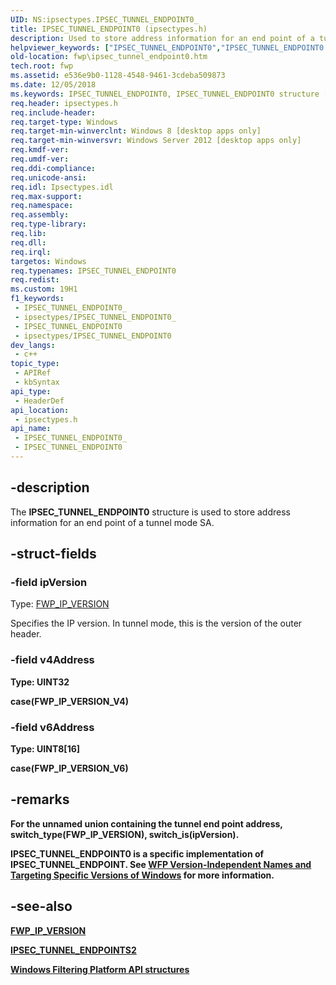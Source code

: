 ```yaml
---
UID: NS:ipsectypes.IPSEC_TUNNEL_ENDPOINT0_
title: IPSEC_TUNNEL_ENDPOINT0 (ipsectypes.h)
description: Used to store address information for an end point of a tunnel mode SA.
helpviewer_keywords: ["IPSEC_TUNNEL_ENDPOINT0","IPSEC_TUNNEL_ENDPOINT0 structure [Filtering]","fwp.ipsec_tunnel_endpoint0","ipsectypes/IPSEC_TUNNEL_ENDPOINT0"]
old-location: fwp\ipsec_tunnel_endpoint0.htm
tech.root: fwp
ms.assetid: e536e9b0-1128-4548-9461-3cdeba509873
ms.date: 12/05/2018
ms.keywords: IPSEC_TUNNEL_ENDPOINT0, IPSEC_TUNNEL_ENDPOINT0 structure [Filtering], fwp.ipsec_tunnel_endpoint0, ipsectypes/IPSEC_TUNNEL_ENDPOINT0
req.header: ipsectypes.h
req.include-header: 
req.target-type: Windows
req.target-min-winverclnt: Windows 8 [desktop apps only]
req.target-min-winversvr: Windows Server 2012 [desktop apps only]
req.kmdf-ver: 
req.umdf-ver: 
req.ddi-compliance: 
req.unicode-ansi: 
req.idl: Ipsectypes.idl
req.max-support: 
req.namespace: 
req.assembly: 
req.type-library: 
req.lib: 
req.dll: 
req.irql: 
targetos: Windows
req.typenames: IPSEC_TUNNEL_ENDPOINT0
req.redist: 
ms.custom: 19H1
f1_keywords:
 - IPSEC_TUNNEL_ENDPOINT0_
 - ipsectypes/IPSEC_TUNNEL_ENDPOINT0_
 - IPSEC_TUNNEL_ENDPOINT0
 - ipsectypes/IPSEC_TUNNEL_ENDPOINT0
dev_langs:
 - c++
topic_type:
 - APIRef
 - kbSyntax
api_type:
 - HeaderDef
api_location:
 - ipsectypes.h
api_name:
 - IPSEC_TUNNEL_ENDPOINT0_
 - IPSEC_TUNNEL_ENDPOINT0
---
```


## -description

The <b>IPSEC_TUNNEL_ENDPOINT0</b> structure is used to store address information for an end point of a tunnel mode SA.

## -struct-fields

### -field ipVersion

Type: [FWP_IP_VERSION](/windows/desktop/api/fwptypes/ne-fwptypes-fwp_ip_version)</b>

Specifies the IP version. In tunnel mode, this is the version of the outer header.

### -field v4Address

<b>Type: <b>UINT32</b>

case(FWP_IP_VERSION_V4)

### -field v6Address

<b>Type: <b>UINT8[16]</b>

case(FWP_IP_VERSION_V6)

## -remarks

For the unnamed union containing the tunnel end point address, switch_type(FWP_IP_VERSION), switch_is(ipVersion).

<b>IPSEC_TUNNEL_ENDPOINT0</b> is a specific implementation of IPSEC_TUNNEL_ENDPOINT. See <a href="/windows/desktop/FWP/wfp-version-independent-names-and-targeting-specific-versions-of-windows">WFP Version-Independent Names and Targeting Specific Versions of Windows</a>  for more information.

## -see-also

[FWP_IP_VERSION](/windows/desktop/api/fwptypes/ne-fwptypes-fwp_ip_version)

[IPSEC_TUNNEL_ENDPOINTS2](/windows/desktop/api/ipsectypes/ns-ipsectypes-ipsec_tunnel_endpoints2)

<a href="/windows/desktop/FWP/fwp-structs">Windows Filtering Platform API structures</a>

